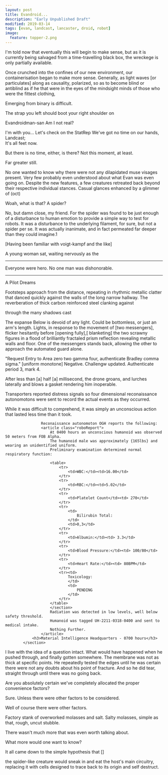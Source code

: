 ```yaml
---
layout: post
title: Evandroid...
description: "Early Unpublished Draft"
modified: 2019-03-14
tags: [evan, landcast, lancaster, droid, robot]
image:
  feature: topper-2.png
---
```


I'm told now that eventually this will begin to make sense, but as it is currently being salvaged from a time-travelling black box, the wreckege is only partially available.

Once crunched into the confines of our new environment, our containerisation began to make more sense. Generally, as light waves [or particulates] along as causality, polarized, so as to become blind or antiblind as if he that were in the eyes of the mindsight minds of those who were the fittest
clothing,

Emerging from binary is difficult.

The strap you left should boot your right shoulder on

Evandroidman-san
Am I not real?

I'm with you...
Let's check on the StatRep
We've got no time on our hands, Landcast;<br/>
It's all feet now.

But there is no time, either, is there?
Not this moment, at least.

Far greater still.

No one wanted to know why there were not any dilapidated muse visages present. Very few probably even understood about what Evan was even going on.
Despite the new features, a few creatures retreated back beyond their respective individual stances. Casual glances enhanced by a glimmer of (oct)

Woah, what is that? A spider?

No, but damn close, my friend. For the spider was found to be just enough of a disturbance to human emotion to provide a simple way to test for robots.
It was a disturbance to the underlying filament, for sure, but not a spider per se. It was actually inanimate, and in fact permeated far deeper than they could imagine.1


[Having been familiar with voigt-kampf and the like]

A young woman sat, waiting nervously as the 

* * *

Everyone were hero. No one man was dishonorable.

* * *

A Pilot Dreams
                    
Footsteps approach from the distance, repeating in rhythmic metallic clatter that danced quickly against the walls of the long narrow hallway.
The reverberation of thick carbon reinforced steel clanking against 

through the many shadows cast

The expanse Below is devoid of any light. Could be bottomless, or just an arm's length.
Lights, in response to the movement of [two messengers], flicker hesitantly before [opening fully],[ blanketing] the two scrawny figures in a flood of brilliantly fractaled prism reflection revealing metallic walls and floor.
One of the messengers stands back, allowing the other to approach the automated guard alone.

"Request Entry to Area zero two gamma four, authenticate Bradley comma sigma." [uniform monotone] 
Negative. Challengw updated. Authenticate period 3, mark 4.

After less than [a] half [a] millisecond, the drone groans, and lurches laterally and blows a gasket rendering him inoperable.

Transporters reported distress signals so four dimensional reconaissance autonomotons were sent to record the actual events as they occurred.

While it was difficult to comprehend, it was simply an unconscious action that lasted less time than it took.

                    Reconaissance autonomoton OGH reports the following:
                    <article class="roboReport">
                        At 0400 hours an unconscious humanoid was observed 50 meters from FOB Alpha.
                        The humanoid male was approximately {165lbs} and wearing an unidentified uniform.
                        Preliminary examination determined normal respiratory function:

                        <table>
                            <tr>
                                <td>WBC:</td><td>16.00</td>
                            </tr>
                            <tr>
                                <td>RBC:</td><td>5.02</td>
                            </tr>
                            <tr>
                                <td>Platelet Count</td><td> 270</td>
                            </tr>
                            <tr>
                                <td>
                                    Bilirubin Total:
                                </td>
                                <td>0,3</td>
                            </tr>
                            <tr>
                                <td>Albumin:</td><td> 3.3</td>
                            </tr>
                            <tr>
                                <td>Blood Pressure:</td><td> 100/80</td>
                            </tr>
                            <tr>
                                <td>Heart Rate:</td><td> 80BPM</td>
                            </tr>
                            <tr><td>
                                Toxicology:
                                </td>
                                <td>
                                    PENDING
                                </td>
                            </tr>
                        </table>
                        </section>
                        Radiation was detected in low levels, well below safety threshold.
                        Humanoid was tagged UH-2211-0318-0400 and sent to medical intake.
                        Nothing Further.
                    </article>
                <h3>Material Intelligence Headquarters - 0700 hours</h3>
            </section>

I live with the idea of a question intact.
What would have happened when he pushed through, and finally gotten somewhere.
The membrane was not as thick at specific points. He repeatedly tested the edges until he was certain there were not any doubts about his point of fracture. And so he did tear, straight through
until there was no going back.


Are you absolutely certain we've completely allocated the proper convenience factors?

Sure. Unless there were other factors to be considered.

Well of course there were other factors.

Factory stank of overworked molasses and salt. Salty molasses, simple as that, rough, uncut stubble.

There wasn't much more that was even worth talking about.

What more would one want to know?






It all came down to the simple hypothesis that []



the spider-like creature would sneak in and eat the host's main circuitry, replacing it with cells designed to trace back to its origin and self destruct.


